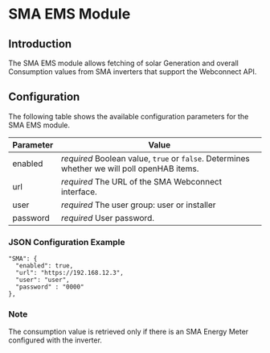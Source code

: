 # SMA EMS Module

## Introduction

The SMA EMS module allows fetching of solar Generation and overall Consumption values from SMA inverters that support the Webconnect API.

## Configuration

The following table shows the available configuration parameters for the SMA EMS module.

| Parameter   | Value         |
| ----------- | ------------- |
| enabled     | *required* Boolean value, `true` or `false`. Determines whether we will poll openHAB items. |
| url    | *required* The URL of the SMA Webconnect interface. |
| user | *required* The user group: user or installer |
| password  | *required* User password. |

### JSON Configuration Example

```
"SMA": {
  "enabled": true,
  "url": "https://192.168.12.3",
  "user": "user",
  "password" : "0000"
},
```

### Note
The consumption value is retrieved only if there is an SMA Energy Meter configured with the inverter.
